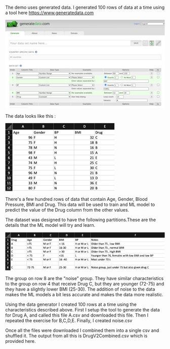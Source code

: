 The demo uses generated data. I generated 100 rows of data at a time using a tool here https://www.generatedata.com


![](images/generate_data.jpg)

The data looks like this :

![](images/data_preview.jpg)

There's a few hundred rows of data that contain Age, Gender, Blood Pressure, BMI and Drug. 
This data will be used to train and ML model to predict the value of the Drug column from the other values.

The dataset was designed to have the following partitions.These are the details that the ML model will try and learn.

![](images/data_design.jpg) 

The group on row 8 are the "noise" group. They have similar characteristics to the group on row 4 that receive Drug C, 
but they are younger (72-75) and they have a slightly lower BMI (25-30). The addition of noise to the data makes 
the ML models a bit less accurate and makes the data more realistic.

Using the data generator I created 100 rows at a time using the characteristics described above. First I setup the tool
to generate the data for Drug A, and called this file A.csv and downloaded this file. Then I repeated the exercise for 
B,C,D,E. Finally, I created noise.csv

Once all the files were downloaded I combined them into a single csv and shuffled it. The output from all this 
is DrugV2Combined.csv which is provided here.   
